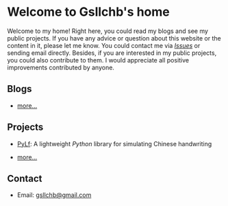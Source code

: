 # Welcome to Gsllchb's home

Welcome to my home! Right here, you could read my blogs and see my public projects. If you have any advice or question about this website or the content in it, please let me know. You could contact me via [*Issues*][issues] or sending email directly. Besides, if you are interested in my public projects, you could also contribute to them. I would appreciate all positive improvements contributed by anyone.

## Blogs

* [more...](blogs/blogs.md)

## Projects

* [PyLf][pylf-home]:
A lightweight *Python* library for simulating Chinese handwriting

* [more...](projects/projects.md)

## Contact

* Email: gsllchb@gmail.com

[issues]: https://github.com/Gsllchb/gsllchb.github.io/issues
[pylf-home]: https://gsllchb.github.io/PyLf/
